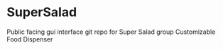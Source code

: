 # SuperSalad
Public facing gui interface git repo for Super Salad group Customizable Food Dispenser
